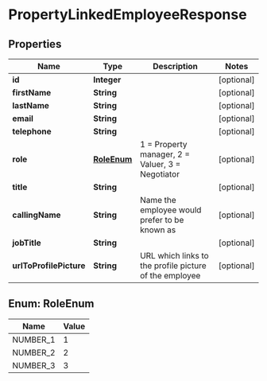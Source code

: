 

# PropertyLinkedEmployeeResponse


## Properties

| Name | Type | Description | Notes |
|------------ | ------------- | ------------- | -------------|
|**id** | **Integer** |  |  [optional] |
|**firstName** | **String** |  |  [optional] |
|**lastName** | **String** |  |  [optional] |
|**email** | **String** |  |  [optional] |
|**telephone** | **String** |  |  [optional] |
|**role** | [**RoleEnum**](#RoleEnum) | 1 &#x3D; Property manager, 2 &#x3D; Valuer, 3 &#x3D; Negotiator |  [optional] |
|**title** | **String** |  |  [optional] |
|**callingName** | **String** | Name the employee would prefer to be known as |  [optional] |
|**jobTitle** | **String** |  |  [optional] |
|**urlToProfilePicture** | **String** | URL which links to the profile picture of the employee |  [optional] |



## Enum: RoleEnum

| Name | Value |
|---- | -----|
| NUMBER_1 | 1 |
| NUMBER_2 | 2 |
| NUMBER_3 | 3 |



